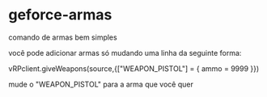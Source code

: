 # geforce-armas
comando de armas bem simples

você pode adicionar armas só mudando uma linha da seguinte forma:

vRPclient.giveWeapons(source,{["WEAPON_PISTOL"] = { ammo = 9999 }})

mude o "WEAPON_PISTOL" para a arma que você quer

